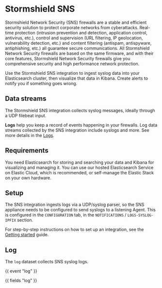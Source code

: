 # Stormshield SNS

Stormshield Network Security (SNS) firewalls are a stable and efficient security solution to protect corporate networks from cyberattacks. Real-time protection (intrusion prevention and detection, application control, antivirus, etc.), control and supervision (URL filtering, IP geolocation, vulnerability detection, etc.) and content filtering (antispam, antispyware, antiphishing, etc.) all guarantee secure communications. All Stormshield Network Security firewalls are based on the same firmware, and with their core features, Stormshield Network Security firewalls give you comprehensive security and high performance network protection.

Use the Stormshield SNS integration to ingest syslog data into your Elasticsearch cluster, then visualize that data in Kibana. Create alerts to notify you if something goes wrong.


## Data streams

The Stormshield SNS integration collects syslog messages, ideally through a UDP filebeat input.

**Logs** help you keep a record of events happening in your firewalls.
Log data streams collected by the SNS integration include syslogs and more. See more details in the [Logs](#logs-reference).

## Requirements

You need Elasticsearch for storing and searching your data and Kibana for visualizing and managing it.
You can use our hosted Elasticsearch Service on Elastic Cloud, which is recommended, or self-manage the Elastic Stack on your own hardware.

## Setup

The SNS integration ingests logs via a UDP/syslog parser, so the SNS appliance needs to be configured to send syslogs to a listening Agent. This is configured in the `CONFIGURATION` tab, in the `NOTIFICATIONS` / `LOGS-SYSLOG-IPFIX` section.

For step-by-step instructions on how to set up an integration, see the
[Getting started](https://www.elastic.co/guide/en/welcome-to-elastic/current/getting-started-observability.html) guide.

## Log

The `log` dataset collects SNS syslog logs.

{{ event "log" }}

{{ fields "log" }}
